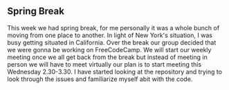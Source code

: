 ## Spring Break

This week we had spring break, for me personally it was a whole bunch of moving from one place to another. In light of New York's 
situation, I was busy getting situated in California. Over the break our group decided that we were gonna be working on FreeCodeCamp.
We will start our weekly meeting once we all get back from the break but instead of meeting in person we will have to meet virtually 
our plan is to start meeting this Wednesday 2.30-3.30. I have started looking at the repository and trying to look through the issues
and familiarize myself abit with the code. 
